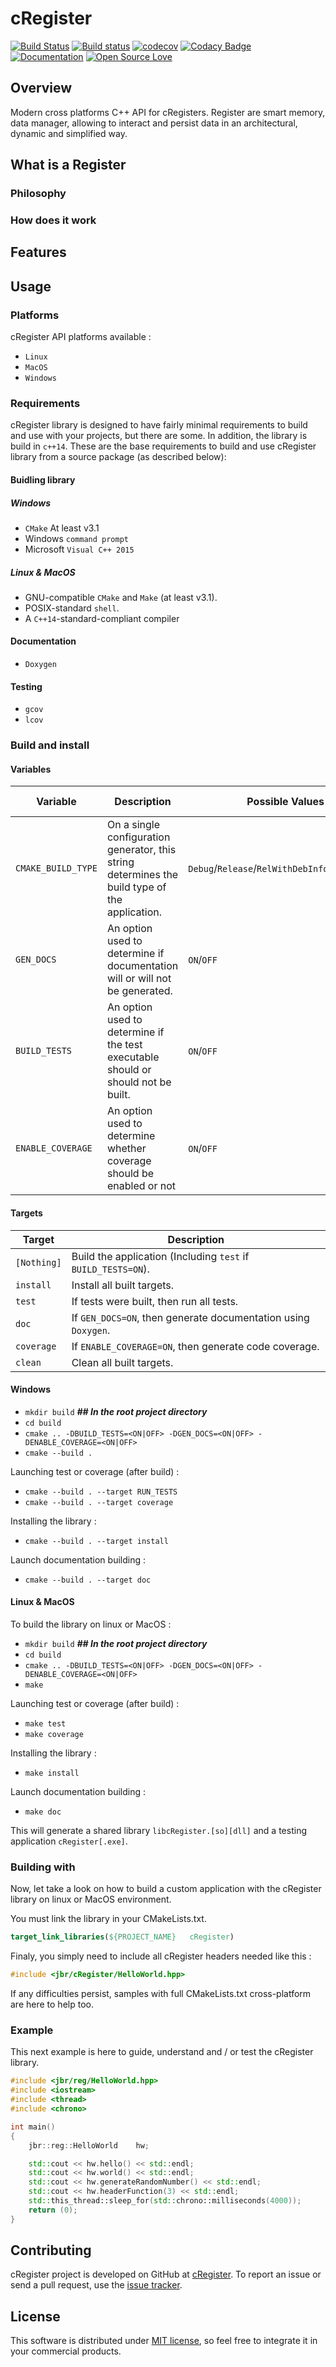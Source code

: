 # cRegister

[![Build Status](https://travis-ci.org/j-bruel/cRegister.svg?branch=develop)](https://travis-ci.org/j-bruel/cRegister)
[![Build status](https://ci.appveyor.com/api/projects/status/yu3pueottceo7711?svg=true)](https://ci.appveyor.com/project/j-bruel/cregister)
[![codecov](https://codecov.io/gh/j-bruel/cRegister/branch/develop/graph/badge.svg)](https://codecov.io/gh/j-bruel/cRegister)
[![Codacy Badge](https://api.codacy.com/project/badge/Grade/c1027b37f11442529e84810a6fed5aa3)](https://www.codacy.com/app/j-bruel/cRegister?utm_source=github.com&amp;utm_medium=referral&amp;utm_content=j-bruel/cRegister&amp;utm_campaign=Badge_Grade)
[![Documentation](https://codedocs.xyz/j-bruel/cRegister.svg)](https://codedocs.xyz/j-bruel/cRegister/)
[![Open Source Love](https://badges.frapsoft.com/os/mit/mit.svg?v=102)](https://github.com/j-bruel/cRegister/blob/master/LICENSE)

## Overview

Modern cross platforms C++ API for cRegisters. Register are smart memory, data manager, allowing to interact and persist data in an architectural, dynamic and simplified way.

## What is a Register

### Philosophy

### How does it work

## Features

## Usage

### Platforms

cRegister API platforms available :

* `Linux`
* `MacOS`
* `Windows`

### Requirements

cRegister library is designed to have fairly minimal requirements to build and use with your projects, but there are some.
In addition, the library is build in `c++14`.
These are the base requirements to build and use cRegister library from a source package (as described below):

#### Buidling library

##### Windows

* `CMake` At least v3.1
* Windows `command prompt`
* Microsoft `Visual C++ 2015`

##### Linux & MacOS

* GNU-compatible `CMake` and `Make` (at least v3.1).
* POSIX-standard `shell`.
* A `C++14`-standard-compliant compiler

#### Documentation

- `Doxygen`

#### Testing

- `gcov`
- `lcov`

### Build and install

#### Variables

| Variable           | Description                                                                                    | Possible Values                                 | Default Value |
|--------------------|------------------------------------------------------------------------------------------------|-------------------------------------------------|---------------|
| `CMAKE_BUILD_TYPE` | On a single configuration generator, this string determines the build type of the application. | `Debug`/`Release`/`RelWithDebInfo`/`MinSizeRel` | `Release`     |
| `GEN_DOCS`         | An option used to determine if documentation will or will not be generated.                    | `ON`/`OFF`                                      | `OFF`          |
| `BUILD_TESTS`      | An option used to determine if the test executable should or should not be built.              | `ON`/`OFF`                                      | `OFF`          |
| `ENABLE_COVERAGE`  | An option used to determine whether coverage should be enabled or not                          | `ON`/`OFF`                                      | `OFF`          |

#### Targets

| Target           | Description                                                    |
|------------------|----------------------------------------------------------------|
| `[Nothing]`      | Build the application (Including `test` if `BUILD_TESTS=ON`).  |
| `install`        | Install all built targets.                                     |
| `test`           | If tests were built, then run all tests.                       |
| `doc`            | If `GEN_DOCS=ON`, then generate documentation using `Doxygen`. |
| `coverage`       | If `ENABLE_COVERAGE=ON`, then generate code coverage.          |
| `clean`          | Clean all built targets.                                       |

#### Windows

* `mkdir build` **_## In the root project directory_**
* `cd build`
* `cmake .. -DBUILD_TESTS=<ON|OFF> -DGEN_DOCS=<ON|OFF> -DENABLE_COVERAGE=<ON|OFF>`
* `cmake --build .`

Launching test or coverage (after build) : 

* `cmake --build . --target RUN_TESTS`
* `cmake --build . --target coverage`

Installing the library :

* `cmake --build . --target install`

Launch documentation building :

* `cmake --build . --target doc`

#### Linux & MacOS

To build the library on linux or MacOS :

* `mkdir build` **_## In the root project directory_**
* `cd build`
* `cmake .. -DBUILD_TESTS=<ON|OFF> -DGEN_DOCS=<ON|OFF> -DENABLE_COVERAGE=<ON|OFF>`
* `make`

Launching test or coverage (after build) : 

* `make test`
* `make coverage`

Installing the library :

* `make install`

Launch documentation building :

* `make doc`

This will generate a shared library `libcRegister.[so][dll]` and a testing application `cRegister[.exe]`.

### Building with

Now, let take a look on how to build a custom application with the cRegister library on linux or MacOS environment.

You must link the library in your CMakeLists.txt.

```cmake
target_link_libraries(${PROJECT_NAME}   cRegister)
```

Finaly, you simply need to include all cRegister headers needed like this :

```c++
#include <jbr/cRegister/HelloWorld.hpp>
```

If any difficulties persist, samples with full CMakeLists.txt cross-platform are here to help too.

### Example

This next example is here to guide, understand and / or test the cRegister library.

```c++
#include <jbr/reg/HelloWorld.hpp>
#include <iostream>
#include <thread>
#include <chrono>

int main()
{
    jbr::reg::HelloWorld    hw;

    std::cout << hw.hello() << std::endl;
    std::cout << hw.world() << std::endl;
    std::cout << hw.generateRandomNumber() << std::endl;
    std::cout << hw.headerFunction(3) << std::endl;
    std::this_thread::sleep_for(std::chrono::milliseconds(4000));
    return (0);
}
```

## Contributing

cRegister project is developed on GitHub at [cRegister](https://github.com/j-bruel/cRegister).
To report an issue or send a pull request, use the [issue tracker](https://github.com/j-bruel/cRegister/issues).

## License

This software is distributed under [MIT license](http://www.opensource.org/licenses/mit-license.php), so feel free to integrate it in your commercial products.
